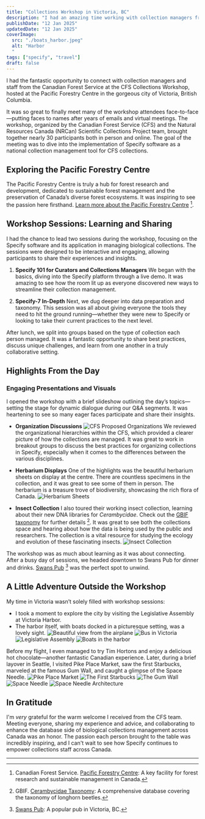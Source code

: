 ```yaml
---
title: "Collections Workshop in Victoria, BC"
description: "I had an amazing time working with collection managers from the Canadian Forest Service at a workshop in beautiful Victoria, British Columbia."
publishDate: "12 Jan 2025"
updatedDate: "12 Jan 2025"
coverImage:
  src: "./boats_harbor.jpeg"
  alt: "Harbor 
  "
tags: ["specify", "travel"]
draft: false
---
```


I had the fantastic opportunity to connect with collection managers and staff from the Canadian Forest Service at the CFS Collections Workshop, hosted at the Pacific Forestry Centre in the gorgeous city of Victoria, British Columbia.

It was so great to finally meet many of the workshop attendees face-to-face—putting faces to names after years of  emails and virtual meetings. The workshop, organized by the Canadian Forest Service (CFS) and the Natural Resources Canada (NRCan) Scientific Collections Project team, brought together nearly 30 participants both in person and online. The goal of the meeting was to dive into the implementation of Specify software as a national collection management tool for CFS collections.

## Exploring the Pacific Forestry Centre

The Pacific Forestry Centre is truly a hub for forest research and development, dedicated to sustainable forest management and the preservation of Canada’s diverse forest ecosystems. It was inspiring to see the passion here firsthand.
[Learn more about the Pacific Forestry Centre](https://www.nrcan.gc.ca/forests) [^1].

## Workshop Sessions: Learning and Sharing

I had the chance to lead two sessions during the workshop, focusing on the Specify software and its application in managing biological collections. The sessions were designed to be interactive and engaging, allowing participants to share their experiences and insights.

1. **Specify 101 for Curators and Collections Managers**
   We began with the basics, diving into the Specify platform through a live demo. It was amazing to see how the room lit up as everyone discovered new ways to streamline their collection management.

2. **Specify-7 In-Depth**
   Next, we dug deeper into data preparation and taxonomy. This session was all about giving everyone the tools they need to hit the ground running—whether they were new to Specify or looking to take their current practices to the next level.

After lunch, we split into groups based on the type of collection each person managed. It was a fantastic opportunity to share best practices, discuss unique challenges, and learn from one another in a truly collaborative setting.

## Highlights From the Day

### Engaging Presentations and Visuals

I opened the workshop with a brief slideshow outlining the day’s topics—setting the stage for dynamic dialogue during our Q&A segments. It was heartening to see so many eager faces participate and share their insights.

- **Organization Discussions**
  ![CFS Proposed Organizations](ForestryOrg.png)
  We reviewed the organizational hierarchies within the CFS, which provided a clearer picture of how the collections are managed. It was great to work in breakout groups to discuss the best practices for organizing collections in Specify, especially when it comes to the differences between the various disciplines.

- **Herbarium Displays**
  One of the highlights was the beautiful herbarium sheets on display at the centre. There are countless specimens in the collection, and it was great to see some of them in person. The herbarium is a treasure trove of biodiversity, showcasing the rich flora of Canada.
  ![Herbarium Sheets](herbarium_sheets_display.jpeg)

- **Insect Collection**
  I also toured their working insect collection, learning about their new DNA libraries for _Cerambycidae_. Check out the [GBIF taxonomy](https://www.gbif.org/species/5602) for further details [^2]. It was great to see both the collections space and hearing about how the data is being used by the public and researchers. The collection is a vital resource for studying the ecology and evolution of these fascinating insects.
  ![Insect Collection](insect_collection.jpeg)

The workshop was as much about learning as it was about connecting. After a busy day of sessions, we headed downtown to Swans Pub for dinner and drinks.
[Swans Pub](https://swansbrewery.com/pub/) [^3] was the perfect spot to unwind.

## A Little Adventure Outside the Workshop

My time in Victoria wasn’t solely filled with workshop sessions:

- I took a moment to explore the city by visiting the Legislative Assembly at Victoria Harbor.
- The harbor itself, with boats docked in a picturesque setting, was a lovely sight.
  ![Beautiful view from the airplane](airplane_view_mountains.jpeg)
  ![Bus in Victoria](victoria_bus.jpeg)
  ![Legislative Assembly](legislative_assembly.jpeg)
  ![Boats in the harbor](boats_harbor.jpeg)

Before my flight, I even managed to try Tim Hortons and enjoy a delicious hot chocolate—another fantastic Canadian experience. Later, during a brief layover in Seattle, I visited Pike Place Market, saw the first Starbucks, marveled at the famous Gum Wall, and caught a glimpse of the Space Needle.
  ![Pike Place Market](pike_place_market.jpeg)
  ![The First Starbucks](first_starbucks.jpeg)
  ![The Gum Wall](gum_wall.jpeg)
  ![Space Needle](space_needle_1.jpeg)
  ![Space Needle Architecture](space_needle_2.jpeg)

## In Gratitude

I'm _very_ grateful for the warm welcome I received from the CFS team. Meeting everyone, sharing my experience and advice, and collaborating to enhance the database side of biological collections management across Canada was an honor. The passion each person brought to the table was incredibly inspiring, and I can't wait to see how Specify continues to empower collections staff across Canada.

---

[^1]: Canadian Forest Service. [Pacific Forestry Centre](https://www.nrcan.gc.ca/forests): A key facility for forest research and sustainable management in Canada.
[^2]: GBIF. [Cerambycidae Taxonomy](https://www.gbif.org/species/5602): A comprehensive database covering the taxonomy of longhorn beetles.
[^3]: [Swans Pub](https://swansbrewery.com/pub/): A popular pub in Victoria, BC.